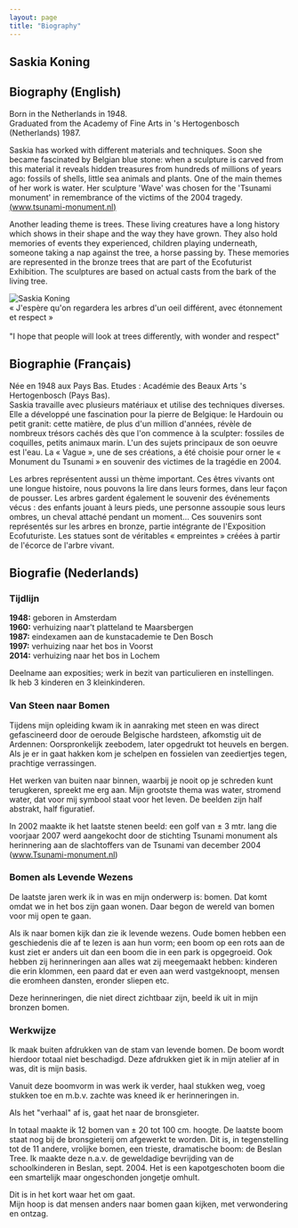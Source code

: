 ```yaml
---
layout: page
title: "Biography"
---
```


## Saskia Koning

## Biography (English)

Born in the Netherlands in 1948.  
Graduated from the Academy of Fine Arts in 's Hertogenbosch (Netherlands) 1987.

Saskia has worked with different materials and techniques. Soon she became fascinated by Belgian blue stone: when a sculpture is carved from this material it reveals hidden treasures from hundreds of millions of years ago: fossils of shells, little sea animals and plants. One of the main themes of her work is water. Her sculpture 'Wave' was chosen for the 'Tsunami monument' in remembrance of the victims of the 2004 tragedy. [(www.tsunami-monument.nl)](http://www.tsunami-monument.nl)

Another leading theme is trees. These living creatures have a long history which shows in their shape and the way they have grown. They also hold memories of events they experienced, children playing underneath, someone taking a nap against the tree, a horse passing by. These memories are represented in the bronze trees that are part of the Ecofuturist Exhibition. The sculptures are based on actual casts from the bark of the living tree.

<div class="bio-section">
  <img src="{{ '/assets/images/2012-07-29 15.24.39.jpg' | relative_url }}" alt="Saskia Koning" class="bio-image">
  <div class="bio-quote">
    <span class="quote">« J'espère qu'on regardera les arbres d'un oeil différent, avec étonnement et respect »<br><br>"I hope that people will look at trees differently, with wonder and respect"</span>
  </div>
</div>

## Biographie (Français)

Née en 1948 aux Pays Bas. Etudes : Académie des Beaux Arts 's Hertogenbosch (Pays Bas).  
Saskia travaille avec plusieurs matériaux et utilise des techniques diverses. Elle a développé une fascination pour la pierre de Belgique: le Hardouin ou petit granit: cette matière, de plus d'un million d'années, révèle de nombreux trésors cachés dès que l'on commence à la sculpter: fossiles de coquilles, petits animaux marin. L'un des sujets principaux de son oeuvre est l'eau. La « Vague », une de ses créations, a été choisie pour orner le « Monument du Tsunami » en souvenir des victimes de la tragédie en 2004.

Les arbres représentent aussi un thème important. Ces êtres vivants ont une longue histoire, nous pouvons la lire dans leurs formes, dans leur façon de pousser. Les arbres gardent également le souvenir des événements vécus : des enfants jouant à leurs pieds, une personne assoupie sous leurs ombres, un cheval attaché pendant un moment… Ces souvenirs sont représentés sur les arbres en bronze, partie intégrante de l'Exposition Ecofuturiste. Les statues sont de véritables « empreintes » créées à partir de l'écorce de l'arbre vivant.

## Biografie (Nederlands)
### Tijdlijn

**1948:** geboren in Amsterdam  
**1960:** verhuizing naar't platteland te Maarsbergen  
**1987:** eindexamen aan de kunstacademie te Den Bosch  
**1997:** verhuizing naar het bos in Voorst  
**2014:** verhuizing naar het bos in Lochem  

Deelname aan exposities; werk in bezit van particulieren en instellingen.  
Ik heb 3 kinderen en 3 kleinkinderen.

### Van Steen naar Bomen

Tijdens mijn opleiding kwam ik in aanraking met steen en was direct gefascineerd door de oeroude Belgische hardsteen, afkomstig uit de Ardennen: Oorspronkelijk zeebodem, later opgedrukt tot heuvels en bergen. Als je er in gaat hakken kom je schelpen en fossielen van zeediertjes tegen, prachtige verrassingen.

Het werken van buiten naar binnen, waarbij je nooit op je schreden kunt terugkeren, spreekt me erg aan. Mijn grootste thema was water, stromend water, dat voor mij symbool staat voor het leven. De beelden zijn half abstrakt, half figuratief.

In 2002 maakte ik het laatste stenen beeld: een golf van ± 3 mtr. lang die voorjaar 2007 werd aangekocht door de stichting Tsunami monument als herinnering aan de slachtoffers van de Tsunami van december 2004 (www.Tsunami-monument.nl)

### Bomen als Levende Wezens

De laatste jaren werk ik in was en mijn onderwerp is: bomen. Dat komt omdat we in het bos zijn gaan wonen. Daar begon de wereld van bomen voor mij open te gaan.

Als ik naar bomen kijk dan zie ik levende wezens. Oude bomen hebben een geschiedenis die af te lezen is aan hun vorm; een boom op een rots aan de kust ziet er anders uit dan een boom die in een park is opgegroeid. Ook hebben zij herinneringen aan alles wat zij meegemaakt hebben: kinderen die erin klommen, een paard dat er even aan werd vastgeknoopt, mensen die eromheen dansten, eronder sliepen etc.

Deze herinneringen, die niet direct zichtbaar zijn, beeld ik uit in mijn bronzen bomen.

### Werkwijze

Ik maak buiten afdrukken van de stam van levende bomen. De boom wordt hierdoor totaal niet beschadigd. Deze afdrukken giet ik in mijn atelier af in was, dit is mijn basis.

Vanuit deze boomvorm in was werk ik verder, haal stukken weg, voeg stukken toe en m.b.v. zachte was kneed ik er herinneringen in.

Als het "verhaal" af is, gaat het naar de bronsgieter.

In totaal maakte ik 12 bomen van ± 20 tot 100 cm. hoogte. De laatste boom staat nog bij de bronsgieterij om afgewerkt te worden. Dit is, in tegenstelling tot de 11 andere, vrolijke bomen, een trieste, dramatische boom: de Beslan Tree. Ik maakte deze n.a.v. de geweldadige bevrijding van de schoolkinderen in Beslan, sept. 2004. Het is een kapotgeschoten boom die een smartelijk maar ongeschonden jongetje omhult.

Dit is in het kort waar het om gaat.  
Mijn hoop is dat mensen anders naar bomen gaan kijken, met verwondering en ontzag.